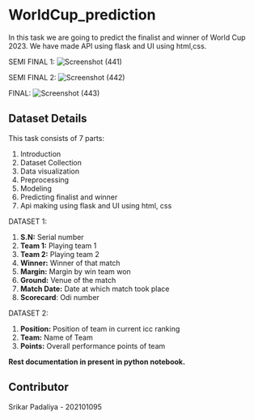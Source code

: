 # WorldCup_prediction
In this task we are going to predict the finalist and winner of World Cup 2023.
We have made API using flask and UI using html,css.

SEMI FINAL 1:
![Screenshot (441)](https://github.com/srikarpadaliya/WorldCup_prediction/assets/112422657/f67b2ebb-0295-401d-80fd-491a81e82af4)

SEMI FINAL 2:
![Screenshot (442)](https://github.com/srikarpadaliya/WorldCup_prediction/assets/112422657/0495e3b1-adc3-41a9-9030-7cac0535bf4d)

FINAL:
![Screenshot (443)](https://github.com/srikarpadaliya/WorldCup_prediction/assets/112422657/f59ae2ea-c707-4d1c-a78f-8c075f2e47bd)

## Dataset Details

This task consists of 7 parts:
1. Introduction
2. Dataset Collection
3. Data visualization
4. Preprocessing
5. Modeling
6. Predicting finalist and winner
7. Api making using flask and UI using html, css

   
DATASET 1:
1. **S.N:** Serial number 
2. **Team 1:** Playing team 1
3. **Team 2:** Playing team 2
4. **Winner:** Winner of that match
5. **Margin:** Margin by win team won
6. **Ground:** Venue of the match
7. **Match Date:** Date at which match took place
8. **Scorecard**: Odi number

DATASET 2:
1. **Position:** Position of team in current icc ranking 
2. **Team:** Name of Team
3. **Points:** Overall performance points of team

**Rest documentation in present in python notebook.**

## Contributor

Srikar Padaliya - 202101095


   

   
